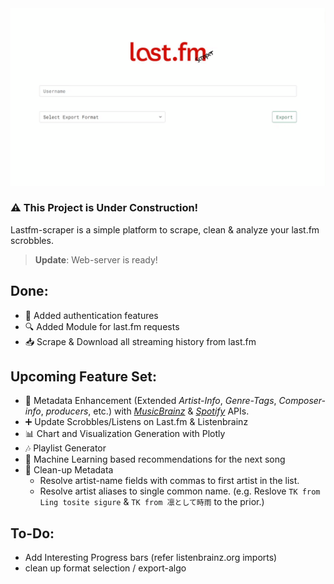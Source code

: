 <!-- <img src="https://raw.githubusercontent.com/Prathamesh-Ghatole/lastfm-scraper/main/static/assets/lastfm_scraper_logo_white.png" width="400" height="101"> -->

<img src="https://github.com/Prathamesh-Ghatole/lastfm-scraper/raw/main/static/assets/lastfm-scraper-preview.gif">
<!-- <img src="https://raw.githubusercontent.com/Prathamesh-Ghatole/lastfm-scraper/main/static/assets/lastfm-scraper-preview.gif"> -->



### ⚠ This Project is Under Construction!
Lastfm-scraper is a simple platform to scrape, clean & analyze your last.fm scrobbles.
> **Update**: Web-server is ready!

## Done:
- 🔐 Added authentication features
- 🔍 Added Module for last.fm requests
- 📥 Scrape & Download all streaming history from last.fm

## Upcoming Feature Set:
- 📜 Metadata Enhancement (Extended _Artist-Info_, _Genre-Tags_, _Composer-info_, _producers_, etc.) with [_MusicBrainz_](https://musicbrainz.org/doc/MusicBrainz_API) & [_Spotify_](https://developer.spotify.com/documentation/web-api/) APIs.
- ➕ Update Scrobbles/Listens on Last.fm & Listenbrainz
- 📊 Chart and Visualization Generation with Plotly
- 🎶 Playlist Generator
- 🧠 Machine Learning based recommendations for the next song
- 🧹 Clean-up Metadata
  - Resolve artist-name fields with commas to first artist in the list.
  - Resolve artist aliases to single common name. (e.g. Reslove ```TK from Ling tosite sigure``` & ```TK from 凛として時雨``` to the prior.)

## To-Do:
- Add Interesting Progress bars (refer listenbrainz.org imports)
- clean up format selection / export-algo
